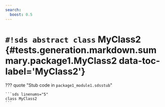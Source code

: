 ```yaml
---
search:
  boost: 0.5
---
```


# `#!sds abstract class` MyClass2 {#tests.generation.markdown.summary.package1.MyClass2 data-toc-label='MyClass2'}

??? quote "Stub code in `package1_module1.sdsstub`"

    ```sds linenums="5"
    class MyClass2
    ```

